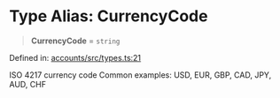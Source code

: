 # Type Alias: CurrencyCode

> **CurrencyCode** = `string`

Defined in: [accounts/src/types.ts:21](https://github.com/happyvertical/smrt/blob/3e10e04571f8229dee5c87ee2f9b9b06c6c49f12/packages/accounts/src/types.ts#L21)

ISO 4217 currency code
Common examples: USD, EUR, GBP, CAD, JPY, AUD, CHF
